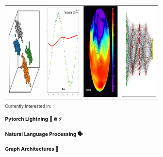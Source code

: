 
<p align="center">
  

  <table>
    <tr>
      <td valign="top"><img src="https://github.com/juxtafresh/juxtafresh/blob/main/clustering.gif" width="400" height="300"/></td>
      <td valign="bottom"><img src="https://github.com/juxtafresh/juxtafresh/blob/main/polynomial_regression.gif" width="400" height="300"/></td>
      <td valign="bottom"><img src="https://github.com/juxtafresh/juxtafresh/blob/main/polar-vortex-from-space.gif" width="400" height="300"/></td>
      <td valign="top"><img src="https://github.com/juxtafresh/juxtafresh/blob/main/nueral_net.gif" width="400" height="300"/></td>
    </tr>
  </table>

  
</p> 
  
  Currently Interested In:
  ### Pytorch Lightning 🐍 🔥 ⚡️
  ### Natural Language Processing 🗣
  ### Graph Architectures 💠      
